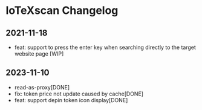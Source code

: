 # IoTeXscan Changelog

## 2021-11-18
- feat: support to press the enter key when searching directly to the target website page [WIP]

## 2023-11-10

- read-as-proxy[DONE]
- fix: token price not update caused by cache[DONE]
- feat: support depin token icon display[DONE]